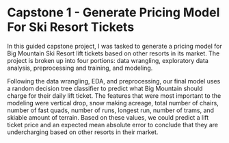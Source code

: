 # Capstone 1 - Generate Pricing Model For Ski Resort Tickets

In this guided capstone project, I was tasked to generate a pricing model for Big Mountain Ski Resort lift tickets based on other resorts in its market. The project is broken up into four portions: data wrangling, exploratory data analysis, preprocessing and training, and modeling.  


Following the data wrangling, EDA, and preprocessing, our final model uses a random decision tree classifier to predict what Big Mountain should charge for their daily lift ticket. The features that were most important to the modeling were vertical drop, snow making acreage, total number of chairs, number of fast quads, number of runs, longest run, number of trams, and skiable amount of terrain. Based on these values, we could predict a lift ticket price and an expected mean absolute error to conclude that they are undercharging based on other resorts in their market. 
